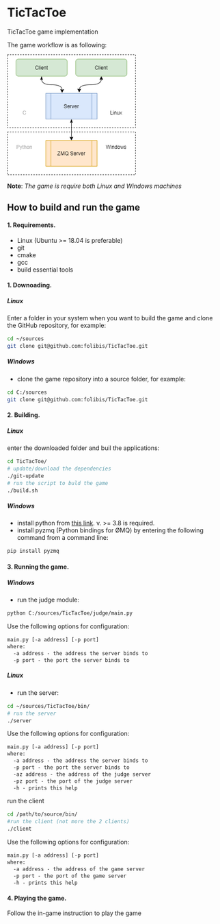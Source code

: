 # TicTacToe
TicTacToe game implementation

The game workflow is as following:

![The game workflow](/scheme.png)

**Note**: _The game is require both Linux and Windows machines_

## How to build and run the game ##

#### 1. Requirements. ####
* Linux (Ubuntu >= 18.04 is preferable)
* git
* cmake
* gcc
* build essential tools

#### 1. Downoading. ####

##### Linux #####
Enter a folder in your system when you want to build the game and clone the GitHub repository, for example:
```bash
cd ~/sources
git clone git@github.com:folibis/TicTacToe.git 
```
##### Windows #####
* clone the game repository into a source folder, for example:
```bash
cd C:/sources
git clone git@github.com:folibis/TicTacToe.git 
```

#### 2. Building. ####

##### Linux #####
enter the downloaded folder and buil the applications:
```bash
cd TicTacToe/
# update/download the dependencies
./git-update
# run the script to buld the game
./build.sh
```
##### Windows #####
* install python from [this link](https://www.python.org/downloads/). v. >= 3.8 is required.
* install pyzmq (Python bindings for ØMQ) by entering the following command from a command line:
```bash
pip install pyzmq
```

#### 3. Running the game. ####

##### Windows #####
* run the judge module:
```bash
python C:/sources/TicTacToe/judge/main.py
```
Use the following options for configuration:
```
main.py [-a address] [-p port]
where:
  -a address - the address the server binds to
  -p port - the port the server binds to
```

##### Linux #####
* run the server:
```bash
cd ~/sources/TicTacToe/bin/
# run the server
./server
```
Use the following options for configuration:
```
main.py [-a address] [-p port]
where:
  -a address - the address the server binds to
  -p port - the port the server binds to
  -az address - the address of the judge server
  -pz port - the port of the judge server
  -h - prints this help
```

 run the client
```bash
cd /path/to/source/bin/
#run the client (not more the 2 clients)
./client
```
Use the following options for configuration:
```
main.py [-a address] [-p port]
where:
  -a address - the address of the game server
  -p port - the port of the game server 
  -h - prints this help
```

#### 4. Playing the game. ####
Follow the in-game instruction to play the game


